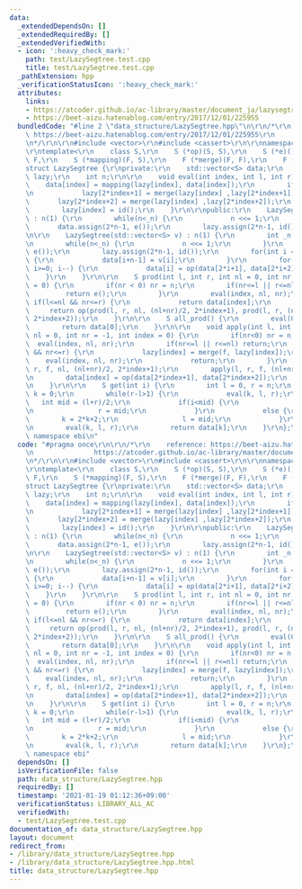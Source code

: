 ```yaml
---
data:
  _extendedDependsOn: []
  _extendedRequiredBy: []
  _extendedVerifiedWith:
  - icon: ':heavy_check_mark:'
    path: test/LazySegtree.test.cpp
    title: test/LazySegtree.test.cpp
  _pathExtension: hpp
  _verificationStatusIcon: ':heavy_check_mark:'
  attributes:
    links:
    - https://atcoder.github.io/ac-library/master/document_ja/lazysegtree.html
    - https://beet-aizu.hatenablog.com/entry/2017/12/01/225955
  bundledCode: "#line 2 \"data_structure/LazySegtree.hpp\"\n\r\n/*\r\n    reference:\
    \ https://beet-aizu.hatenablog.com/entry/2017/12/01/225955\r\n               https://atcoder.github.io/ac-library/master/document_ja/lazysegtree.html\r\
    \n*/\r\n\r\n#include <vector>\r\n#include <cassert>\r\n\r\nnamespace ebi {\r\n\
    \r\ntemplate<\r\n    class S,\r\n    S (*op)(S, S),\r\n    S (*e)(),\r\n    class\
    \ F,\r\n    S (*mapping)(F, S),\r\n    F (*merge)(F, F),\r\n    F (*id)()>\r\n\
    struct LazySegtree {\r\nprivate:\r\n    std::vector<S> data;\r\n    std::vector<F>\
    \ lazy;\r\n    int n;\r\n\r\n    void eval(int index, int l, int r) {\r\n    \
    \    data[index] = mapping(lazy[index], data[index]);\r\n        if(r-l>1) {\r\
    \n            lazy[2*index+1] = merge(lazy[index] ,lazy[2*index+1]);\r\n     \
    \       lazy[2*index+2] = merge(lazy[index] ,lazy[2*index+2]);\r\n        }\r\n\
    \        lazy[index] = id();\r\n    }\r\n\r\npublic:\r\n    LazySegtree(int _n)\
    \ : n(1) {\r\n        while(n<_n) {\r\n            n <<= 1;\r\n        }\r\n \
    \       data.assign(2*n-1, e());\r\n        lazy.assign(2*n-1, id());\r\n    }\r\
    \n\r\n    LazySegtree(std::vector<S> v) : n(1) {\r\n        int _n = v.size();\r\
    \n        while(n<_n) {\r\n            n <<= 1;\r\n        }\r\n        data.assign(2*n-1,\
    \ e());\r\n        lazy.assign(2*n-1, id());\r\n        for(int i = 0; i<_n; i++)\
    \ {\r\n            data[i+n-1] = v[i];\r\n        }\r\n        for(int i = n-2;\
    \ i>=0; i--) {\r\n            data[i] = op(data[2*i+1], data[2*i+2]);\r\n    \
    \    }\r\n    }\r\n\r\n    S prod(int l, int r, int nl = 0, int nr = -1, int index\
    \ = 0) {\r\n        if(nr < 0) nr = n;\r\n        if(nr<=l || r<=nl) {\r\n   \
    \         return e();\r\n        }\r\n        eval(index, nl, nr);\r\n       \
    \ if(l<=nl && nr<=r) {\r\n            return data[index];\r\n        }\r\n   \
    \     return op(prod(l, r, nl, (nl+nr)/2, 2*index+1), prod(l, r, (nl+nr)/2, nr,\
    \ 2*index+2));\r\n    }\r\n\r\n    S all_prod() {\r\n        eval(0,0,n);\r\n\
    \        return data[0];\r\n    }\r\n\r\n    void apply(int l, int r, F f, int\
    \ nl = 0, int nr = -1, int index = 0) {\r\n        if(nr<0) nr = n;\r\n      \
    \  eval(index, nl, nr);\r\n        if(nr<=l || r<=nl) return;\r\n        if(l<=nl\
    \ && nr<=r) {\r\n            lazy[index] = merge(f, lazy[index]);\r\n        \
    \    eval(index, nl, nr);\r\n            return;\r\n        }\r\n        apply(l,\
    \ r, f, nl, (nl+nr)/2, 2*index+1);\r\n        apply(l, r, f, (nl+nr)/2, nr, 2*index+2);\r\
    \n        data[index] = op(data[2*index+1], data[2*index+2]);\r\n        return;\r\
    \n    }\r\n\r\n    S get(int i) {\r\n        int l = 0, r = n;\r\n        int\
    \ k = 0;\r\n        while(r-l>1) {\r\n            eval(k, l, r);\r\n         \
    \   int mid = (l+r)/2;\r\n            if(i<mid) {\r\n                k = 2*k+1;\r\
    \n                r = mid;\r\n            }\r\n            else {\r\n        \
    \        k = 2*k+2;\r\n                l = mid;\r\n            }\r\n        }\r\
    \n        eval(k, l, r);\r\n        return data[k];\r\n    }\r\n};\r\n\r\n} //\
    \ namespace ebi\n"
  code: "#pragma once\r\n\r\n/*\r\n    reference: https://beet-aizu.hatenablog.com/entry/2017/12/01/225955\r\
    \n               https://atcoder.github.io/ac-library/master/document_ja/lazysegtree.html\r\
    \n*/\r\n\r\n#include <vector>\r\n#include <cassert>\r\n\r\nnamespace ebi {\r\n\
    \r\ntemplate<\r\n    class S,\r\n    S (*op)(S, S),\r\n    S (*e)(),\r\n    class\
    \ F,\r\n    S (*mapping)(F, S),\r\n    F (*merge)(F, F),\r\n    F (*id)()>\r\n\
    struct LazySegtree {\r\nprivate:\r\n    std::vector<S> data;\r\n    std::vector<F>\
    \ lazy;\r\n    int n;\r\n\r\n    void eval(int index, int l, int r) {\r\n    \
    \    data[index] = mapping(lazy[index], data[index]);\r\n        if(r-l>1) {\r\
    \n            lazy[2*index+1] = merge(lazy[index] ,lazy[2*index+1]);\r\n     \
    \       lazy[2*index+2] = merge(lazy[index] ,lazy[2*index+2]);\r\n        }\r\n\
    \        lazy[index] = id();\r\n    }\r\n\r\npublic:\r\n    LazySegtree(int _n)\
    \ : n(1) {\r\n        while(n<_n) {\r\n            n <<= 1;\r\n        }\r\n \
    \       data.assign(2*n-1, e());\r\n        lazy.assign(2*n-1, id());\r\n    }\r\
    \n\r\n    LazySegtree(std::vector<S> v) : n(1) {\r\n        int _n = v.size();\r\
    \n        while(n<_n) {\r\n            n <<= 1;\r\n        }\r\n        data.assign(2*n-1,\
    \ e());\r\n        lazy.assign(2*n-1, id());\r\n        for(int i = 0; i<_n; i++)\
    \ {\r\n            data[i+n-1] = v[i];\r\n        }\r\n        for(int i = n-2;\
    \ i>=0; i--) {\r\n            data[i] = op(data[2*i+1], data[2*i+2]);\r\n    \
    \    }\r\n    }\r\n\r\n    S prod(int l, int r, int nl = 0, int nr = -1, int index\
    \ = 0) {\r\n        if(nr < 0) nr = n;\r\n        if(nr<=l || r<=nl) {\r\n   \
    \         return e();\r\n        }\r\n        eval(index, nl, nr);\r\n       \
    \ if(l<=nl && nr<=r) {\r\n            return data[index];\r\n        }\r\n   \
    \     return op(prod(l, r, nl, (nl+nr)/2, 2*index+1), prod(l, r, (nl+nr)/2, nr,\
    \ 2*index+2));\r\n    }\r\n\r\n    S all_prod() {\r\n        eval(0,0,n);\r\n\
    \        return data[0];\r\n    }\r\n\r\n    void apply(int l, int r, F f, int\
    \ nl = 0, int nr = -1, int index = 0) {\r\n        if(nr<0) nr = n;\r\n      \
    \  eval(index, nl, nr);\r\n        if(nr<=l || r<=nl) return;\r\n        if(l<=nl\
    \ && nr<=r) {\r\n            lazy[index] = merge(f, lazy[index]);\r\n        \
    \    eval(index, nl, nr);\r\n            return;\r\n        }\r\n        apply(l,\
    \ r, f, nl, (nl+nr)/2, 2*index+1);\r\n        apply(l, r, f, (nl+nr)/2, nr, 2*index+2);\r\
    \n        data[index] = op(data[2*index+1], data[2*index+2]);\r\n        return;\r\
    \n    }\r\n\r\n    S get(int i) {\r\n        int l = 0, r = n;\r\n        int\
    \ k = 0;\r\n        while(r-l>1) {\r\n            eval(k, l, r);\r\n         \
    \   int mid = (l+r)/2;\r\n            if(i<mid) {\r\n                k = 2*k+1;\r\
    \n                r = mid;\r\n            }\r\n            else {\r\n        \
    \        k = 2*k+2;\r\n                l = mid;\r\n            }\r\n        }\r\
    \n        eval(k, l, r);\r\n        return data[k];\r\n    }\r\n};\r\n\r\n} //\
    \ namespace ebi"
  dependsOn: []
  isVerificationFile: false
  path: data_structure/LazySegtree.hpp
  requiredBy: []
  timestamp: '2021-01-19 01:12:36+09:00'
  verificationStatus: LIBRARY_ALL_AC
  verifiedWith:
  - test/LazySegtree.test.cpp
documentation_of: data_structure/LazySegtree.hpp
layout: document
redirect_from:
- /library/data_structure/LazySegtree.hpp
- /library/data_structure/LazySegtree.hpp.html
title: data_structure/LazySegtree.hpp
---
```

